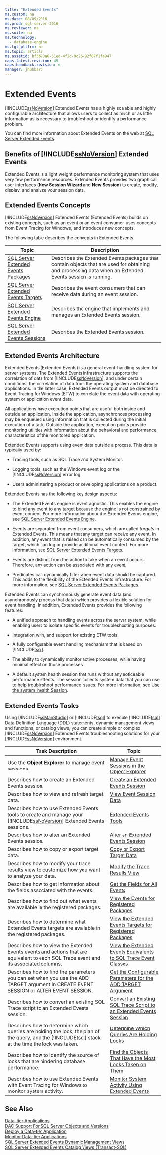 ```yaml
---
title: "Extended Events"
ms.custom: na
ms.date: 08/09/2016
ms.prod: sql-server-2016
ms.reviewer: na
ms.suite: na
ms.technology: 
  - database-engine
ms.tgt_pltfrm: na
ms.topic: article
ms.assetid: bf3b98a6-51ed-4f2d-9c26-92f07f1fa947
caps.latest.revision: 45
caps.handback.revision: 0
manager: jhubbard
---
```

# Extended Events
[!INCLUDE[ssNoVersion](../../Topics/TopicNameContainA/tokens/ssNoVersion_md.md)] Extended Events has a highly scalable and highly configurable architecture that allows users to collect as much or as little information as is necessary to troubleshoot or identify a performance problem.  
  
 You can find more information about Extended Events on the web at [SQL Server Extended Events](http://blogs.msdn.com/b/extended_events/).  
  
## Benefits of [!INCLUDE[ssNoVersion](../../Topics/TopicNameContainA/tokens/ssNoVersion_md.md)] Extended Events  
 Extended Events is a light weight performance monitoring system that uses very few performance resources. Extended Events provides two graphical user interfaces (**New Session Wizard** and **New Session**) to create, modify, display, and analyze your session data.  
  
## Extended Events Concepts  
 [!INCLUDE[ssNoVersion](../../Topics/TopicNameContainA/tokens/ssNoVersion_md.md)] Extended Events (Extended Events) builds on existing concepts, such as an event or an event consumer, uses concepts from Event Tracing for Windows, and introduces new concepts.  
  
 The following table describes the concepts in Extended Events.  
  
|Topic|Description|  
|-----------|-----------------|  
|[SQL Server Extended Events Packages](../../Topics/TopicNameNotContainA/SQL-Server-Extended-Events-Packages.md)|Describes the Extended Events packages that contain objects that are used for obtaining and processing data when an Extended Events session is running.|  
|[SQL Server Extended Events Targets](../../Topics/TopicNameNotContainA/SQL-Server-Extended-Events-Targets.md)|Describes the event consumers that can receive data during an event session.|  
|[SQL Server Extended Events Engine](../../Topics/TopicNameNotContainA/SQL-Server-Extended-Events-Engine.md)|Describes the engine that implements and manages an Extended Events session.|  
|[SQL Server Extended Events Sessions](../../Topics/TopicNameNotContainA/SQL-Server-Extended-Events-Sessions.md)|Describes the Extended Events session.|  
  
## Extended Events Architecture  
 Extended Events (Extended Events) is a general event-handling system for server systems. The Extended Events infrastructure supports the correlation of data from [!INCLUDE[ssNoVersion](../../Topics/TopicNameContainA/tokens/ssNoVersion_md.md)], and under certain conditions, the correlation of data from the operating system and database applications. In the latter case, Extended Events output must be directed to Event Tracing for Windows (ETW) to correlate the event data with operating system or application event data.  
  
 All applications have execution points that are useful both inside and outside an application. Inside the application, asynchronous processing may be enqueued using information that is collected during the initial execution of a task. Outside the application, execution points provide monitoring utilities with information about the behavioral and performance characteristics of the monitored application.  
  
 Extended Events supports using event data outside a process. This data is typically used by:  
  
-   Tracing tools, such as SQL Trace and System Monitor.  
  
-   Logging tools, such as the Windows event log or the [!INCLUDE[ssNoVersion](../../Topics/TopicNameContainA/tokens/ssNoVersion_md.md)] error log.  
  
-   Users administering a product or developing applications on a product.  
  
 Extended Events has the following key design aspects:  
  
-   The Extended Events engine is event agnostic. This enables the engine to bind any event to any target because the engine is not constrained by event content. For more information about the Extended Events engine, see [SQL Server Extended Events Engine](../../Topics/TopicNameNotContainA/SQL-Server-Extended-Events-Engine.md).  
  
-   Events are separated from event consumers, which are called *targets* in Extended Events. This means that any target can receive any event. In addition, any event that is raised can be automatically consumed by the target, which can log or provide additional event context. For more information, see [SQL Server Extended Events Targets](../../Topics/TopicNameNotContainA/SQL-Server-Extended-Events-Targets.md).  
  
-   Events are distinct from the action to take when an event occurs. Therefore, any action can be associated with any event.  
  
-   Predicates can dynamically filter when event data should be captured. This adds to the flexibility of the Extended Events infrastructure. For more information, see [SQL Server Extended Events Packages](../../Topics/TopicNameNotContainA/SQL-Server-Extended-Events-Packages.md).  
  
 Extended Events can synchronously generate event data (and asynchronously process that data) which provides a flexible solution for event handling. In addition, Extended Events provides the following features:  
  
-   A unified approach to handling events across the server system, while enabling users to isolate specific events for troubleshooting purposes.  
  
-   Integration with, and support for existing ETW tools.  
  
-   A fully configurable event handling mechanism that is based on [!INCLUDE[tsql](../../Topics/TopicNameContainA/tokens/tsql_md.md)].  
  
-   The ability to dynamically monitor active processes, while having minimal effect on those processes.  
  
-   A default system health session that runs without any noticeable performance effects. The session collects system data that you can use to help troubleshoot performance issues. For more information, see [Use the system_health Session](../../Topics/TopicNameNotContainA/Use-the-system_health-Session.md).  
  
## Extended Events Tasks  
 Using [!INCLUDE[ssManStudio](../../Topics/TopicNameContainA/tokens/ssManStudio_md.md)] or [!INCLUDE[tsql](../../Topics/TopicNameContainA/tokens/tsql_md.md)] to execute [!INCLUDE[tsql](../../Topics/TopicNameContainA/tokens/tsql_md.md)] Data Definition Language (DDL) statements, dynamic management views and functions, or catalog views, you can create simple or complex [!INCLUDE[ssNoVersion](../../Topics/TopicNameContainA/tokens/ssNoVersion_md.md)] Extended Events troubleshooting solutions for your [!INCLUDE[ssNoVersion](../../Topics/TopicNameContainA/tokens/ssNoVersion_md.md)] environment.  
  
|Task Description|Topic|  
|----------------------|-----------|  
|Use the **Object Explorer** to manage event sessions.|[Manage Event Sessions in the Object Explorer](../../Topics/TopicNameNotContainA/Manage-Event-Sessions-in-the-Object-Explorer.md)|  
|Describes how to create an Extended Events session.|[Create an Extended Events Session](../../Topics/TopicNameNotContainA/Create-an-Extended-Events-Session.md)|  
|Describes how to view and refresh target data.|[View Event Session Data](../../Topics/TopicNameNotContainA/View-Event-Session-Data.md)|  
|Describes how to use Extended Events tools to create and manage your [!INCLUDE[ssNoVersion](../../Topics/TopicNameContainA/tokens/ssNoVersion_md.md)] Extended Events sessions.|[Extended Events Tools](../../Topics/TopicNameNotContainA/Extended-Events-Tools.md)|  
|Describes how to alter an Extended Events session.|[Alter an Extended Events Session](../../Topics/TopicNameNotContainA/Alter-an-Extended-Events-Session.md)|  
|Describes how to copy or export target data.|[Copy or Export Target Data](../../Topics/TopicNameNotContainA/Copy-or-Export-Target-Data.md)|  
|Describes how to modify your trace results view to customize how you want to analyze your data.|[Modify the Trace Results View](../../Topics/TopicNameNotContainA/Modify-the-Trace-Results-View.md)|  
|Describes how to get information about the fields associated with the events.|[Get the Fields for All Events](../../Topics/TopicNameNotContainA/Get-the-Fields-for-All-Events.md)|  
|Describes how to find out what events are available in the registered packages.|[View the Events for Registered Packages](../../Topics/TopicNameNotContainA/View-the-Events-for-Registered-Packages.md)|  
|Describes how to determine what Extended Events targets are available in the registered packages.|[View the Extended Events Targets for Registered Packages](../../Topics/TopicNameNotContainA/View-the-Extended-Events-Targets-for-Registered-Packages.md)|  
|Describes how to view the Extended Events events and actions that are equivalent to each SQL Trace event and its associated columns.|[View the Extended Events Equivalents to SQL Trace Event Classes](../../Topics/TopicNameNotContainA/View-the-Extended-Events-Equivalents-to-SQL-Trace-Event-Classes.md)|  
|Describes how to find the parameters you can set when you use the ADD TARGET argument in CREATE EVENT SESSION or ALTER EVENT SESSION.|[Get the Configurable Parameters for the ADD TARGET Argument](../../Topics/TopicNameNotContainA/Get-the-Configurable-Parameters-for-the-ADD-TARGET-Argument.md)|  
|Describes how to convert an existing SQL Trace script to an Extended Events session.|[Convert an Existing SQL Trace Script to an Extended Events Session](../../Topics/TopicNameNotContainA/Convert-an-Existing-SQL-Trace-Script-to-an-Extended-Events-Session.md)|  
|Describes how to determine which queries are holding the lock, the plan of the query, and the [!INCLUDE[tsql](../../Topics/TopicNameContainA/tokens/tsql_md.md)] stack at the time the lock was taken.|[Determine Which Queries Are Holding Locks](../../Topics/TopicNameNotContainA/Determine-Which-Queries-Are-Holding-Locks.md)|  
|Describes how to identify the source of locks that are hindering database performance.|[Find the Objects That Have the Most Locks Taken on Them](../../Topics/TopicNameNotContainA/Find-the-Objects-That-Have-the-Most-Locks-Taken-on-Them.md)|  
|Describes how to use Extended Events with Event Tracing for Windows to monitor system activity.|[Monitor System Activity Using Extended Events](../../Topics/TopicNameNotContainA/Monitor-System-Activity-Using-Extended-Events.md)|  
  
## See Also  
 [Data-tier Applications](../../Topics/TopicNameNotContainA/Data-tier-Applications.md)   
 [DAC Support For SQL Server Objects and Versions](../../Topics/TopicNameNotContainA/DAC-Support-For-SQL-Server-Objects-and-Versions.md)   
 [Deploy a Data-tier Application](../../Topics/TopicNameContainA/Deploy-a-Data-tier-Application.md)   
 [Monitor Data-tier Applications](../../Topics/TopicNameNotContainA/Monitor-Data-tier-Applications.md)   
 [SQL Server Extended Events Dynamic Management Views](assetId:///6d337c2f-71e9-4e0c-8877-9780baa7699d)   
 [SQL Server Extended Events Catalog Views (Transact-SQL)](assetId:///a8c2fb81-9644-4943-9391-fa62b37056de)